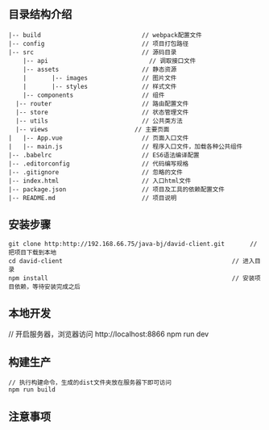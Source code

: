 ## 目录结构介绍 ##

	|-- build                            // webpack配置文件
	|-- config                           // 项目打包路径
	|-- src                              // 源码目录
	    |-- api                 	       // 调取接口文件
	    |-- assets                       // 静态资源
	    |       |-- images               // 图片文件
	    |       |-- styles               // 样式文件
	    |-- components                   // 组件
      |-- router                 	     // 路由配置文件
      |-- store                 	     // 状态管理文件
      |-- utils                 	     // 公共类方法
      |-- views                   	   // 主要页面
	|   |-- App.vue                      // 页面入口文件
	|   |-- main.js                      // 程序入口文件，加载各种公共组件
	|-- .babelrc                         // ES6语法编译配置
	|-- .editorconfig                    // 代码编写规格
	|-- .gitignore                       // 忽略的文件
	|-- index.html                       // 入口html文件
	|-- package.json                     // 项目及工具的依赖配置文件
	|-- README.md                        // 项目说明

## 安装步骤 ##

	git clone http:http://192.168.66.75/java-bj/david-client.git       // 把项目下载到本地
	cd david-client                                               // 进入目录
	npm install                                                   // 安装项目依赖，等待安装完成之后

## 本地开发 ##

 // 开启服务器，浏览器访问 http://localhost:8866
	npm run dev


## 构建生产 ##

	// 执行构建命令，生成的dist文件夹放在服务器下即可访问
	npm run build

## 注意事项

